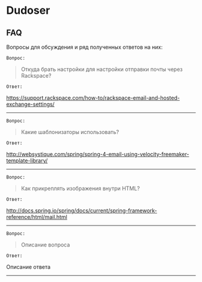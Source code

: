 # Dudoser

## FAQ

Вопросы для обсуждения и ряд полученных ответов на них:

`Вопрос:`

> Откуда брать настройки для настройки отправки почты через Rackspace?

`Ответ:`

https://support.rackspace.com/how-to/rackspace-email-and-hosted-exchange-settings/

---

`Вопрос:`

> Какие шаблонизаторы использовать?

`Ответ:`

http://websystique.com/spring/spring-4-email-using-velocity-freemaker-template-library/

---

`Вопрос:`

> Как прикреплять изображения внутри HTML?

`Ответ:`

http://docs.spring.io/spring/docs/current/spring-framework-reference/html/mail.html

---

`Вопрос:`

> Описание вопроса

`Ответ:`

Описание ответа

---
